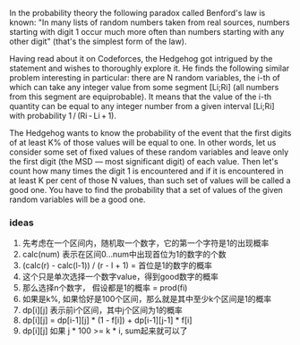 In the probability theory the following paradox called Benford's law is known: "In many lists of random numbers taken from real sources, numbers starting with digit 1 occur much more often than numbers starting with any other digit" (that's the simplest form of the law).

Having read about it on Codeforces, the Hedgehog got intrigued by the statement and wishes to thoroughly explore it. He finds the following similar problem interesting in particular: there are N random variables, the i-th of which can take any integer value from some segment [Li;Ri] (all numbers from this segment are equiprobable). It means that the value of the i-th quantity can be equal to any integer number from a given interval [Li;Ri] with probability 1 / (Ri - Li + 1).

The Hedgehog wants to know the probability of the event that the first digits of at least K% of those values will be equal to one. In other words, let us consider some set of fixed values of these random variables and leave only the first digit (the MSD — most significant digit) of each value. Then let's count how many times the digit 1 is encountered and if it is encountered in at least K per cent of those N values, than such set of values will be called a good one. You have to find the probability that a set of values of the given random variables will be a good one.


### ideas
1. 先考虑在一个区间内，随机取一个数字，它的第一个字符是1的出现概率
2. calc(num) 表示在区间0...num中出现首位为1的数字的个数
3. (calc(r) - calc(l-1)) / (r - l + 1) = 首位是1的数字的概率
4. 这个只是单次选择一个数字value，得到good数字的概率
5. 那么选择n个数字， 假设都是1的概率 = prod(fi)
6. 如果是k%, 如果恰好是100个区间，那么就是其中至少k个区间是1的概率
7. dp[i][j] 表示前i个区间，其中j个区间为1的概率
8. dp[i][j] = dp[i-1][j] * (1 - f[i]) + dp[i-1][j-1] * f[i]
9. dp[i][j] 如果 j * 100 >= k * i, sum起来就可以了